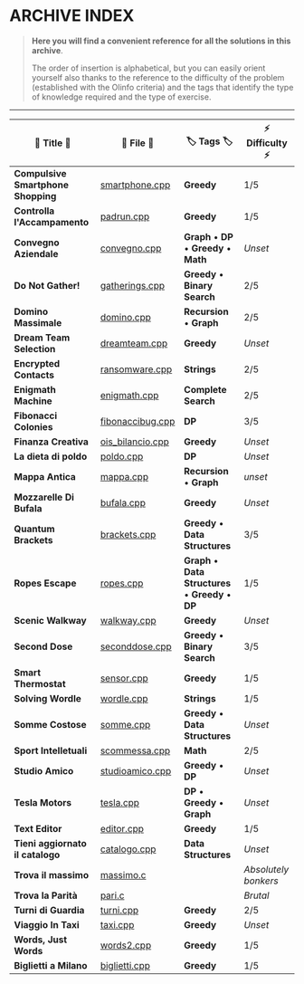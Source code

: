 # ARCHIVE INDEX

> **Here you will find a convenient reference for all the solutions in this archive**.
> 
> The order of insertion is alphabetical, but you can easily orient yourself also thanks to the reference to the difficulty of the problem (established with the Olinfo criteria) and the tags that identify the type of knowledge required and the type of exercise.
 
<hr>

| 📖 Title 📖                          | 📁 File 📁                                                         | 🏷️ Tags 🏷️                                              | ⚡ Difficulty ⚡       |
| ---------------------------------- | ---------------------------------------------------------------- | ----------------------------------------------------- | -------------------- |
| **Compulsive Smartphone Shopping** | [smartphone.cpp](Compulsive_Smartphones_Shopping/smartphone.cpp) | **Greedy**                                            | 1/5                  |
| **Controlla l'Accampamento**       | [padrun.cpp](Controllare_l_Accampamento/padrun.cpp)              | **Greedy**                                            | 1/5                  |
| **Convegno Aziendale**             | [convegno.cpp](Convegno_Aziendale/convegno.cpp)                  | **Graph** • **DP** • **Greedy** • **Math**            | *Unset*              |
| **Do Not Gather!**                 | [gatherings.cpp](Do_Not_gather!/gatherings.cpp)                  | **Greedy** • **Binary Search**                        | 2/5                  |
| **Domino Massimale**               | [domino.cpp](Domino_Massimale/domino.cpp)                        | **Recursion** • **Graph**                             | 2/5                  |
| **Dream Team Selection**           | [dreamteam.cpp](Dream_Team_Selection/dreamteam.cpp)              | **Greedy**                                            | *Unset*              |
| **Encrypted Contacts**             | [ransomware.cpp](Encrypted_Contacts/ransomware.cpp)              | **Strings**                                           | 2/5                  |
| **Enigmath Machine**               | [enigmath.cpp](Enigmath_Machine/enigmath.cpp)                    | **Complete Search**                                   | 2/5                  |
| **Fibonacci Colonies**             | [fibonaccibug.cpp](Fibonacci_Colonies/fibonaccibug.cpp)          | **DP**                                                | 3/5                  |
| **Finanza Creativa**               | [ois_bilancio.cpp](Finanza_Creativa/ois_bilancio.cpp)            | **Greedy**                                            | *Unset*              |
| **La dieta di poldo**              | [poldo.cpp](La_dieta_di_Poldo/poldo.cpp)                         | **DP**                                                | *Unset*              |
| **Mappa Antica**                   | [mappa.cpp](Mappa_Antica/mappa.cpp)                              | **Recursion** • **Graph**                             | *unset*              |
| **Mozzarelle Di Bufala**           | [bufala.cpp](Mozzarelle_Di_Bufala/bufale.cpp)                    | **Greedy**                                            | *Unset*              |
| **Quantum Brackets**               | [brackets.cpp](Quantum_Brackets/brackets.cpp)                    | **Greedy** • **Data Structures**                      | 3/5                  |
| **Ropes Escape**                   | [ropes.cpp](Ropes_Excape/ropes.cpp)                              | **Graph** • **Data Structures** • **Greedy** • **DP** | 1/5                  |
| **Scenic Walkway**                 | [walkway.cpp](Scenic_Walkway/walkway.cpp)                        | **Greedy**                                            | *Unset*              |
| **Second Dose**                    | [seconddose.cpp](Second_Dose/seconddose.cpp)                     | **Greedy** • **Binary Search**                        | 3/5                  |
| **Smart Thermostat**               | [sensor.cpp](Smart_Thermostat/sensor.cpp)                        | **Greedy**                                            | 1/5                  |
| **Solving Wordle**                 | [wordle.cpp](Solving_Wordle/wordle.cpp)                          | **Strings**                                           | 1/5                  |
| **Somme Costose**                  | [somme.cpp](Somme_Costose/somme.cpp)                             | **Greedy** • **Data Structures**                      | *Unset*              |
| **Sport Intelletuali**             | [scommessa.cpp](Sport_intellettuali/scommessa.cpp)               | **Math**                                              | 2/5                  |
| **Studio Amico**                   | [studioamico.cpp](Studio_amico/studioamico.cpp)                  | **Greedy** • **DP**                                   | *Unset*              |
| **Tesla Motors**                   | [tesla.cpp](Tesla_Motors/tesla.cpp)                              | **DP** • **Greedy** • **Graph**                       | *Unset*              |
| **Text Editor**                    | [editor.cpp](Text_Editor/editor.cpp)                             | **Greedy**                                            | 1/5                  |
| **Tieni aggiornato il catalogo**   | [catalogo.cpp](Tieni_aggiornato_il_catalogo/catalogo.cpp)        | **Data Structures**                                   | *Unset*              |
| **Trova il massimo**               | [massimo.c](Trova_il_massimo/massimo.c)                          |                                                       | *Absolutely bonkers* |
| **Trova la Parità**                | [pari.c](Trova_la_parità/pari.c)                                 |                                                       | *Brutal*             |
| **Turni di Guardia**               | [turni.cpp](Turni_Di_Guardia/turni.cpp)                          | **Greedy**                                            | 2/5                  |
| **Viaggio In Taxi**                | [taxi.cpp](Viaggio_In_Taxi/taxi.cpp)                             | **Greedy**                                            | *Unset*              |
| **Words, Just Words**              | [words2.cpp](Words_Just_Words/words2.cpp)                        | **Greedy**                                            | 1/5                  |
| **Biglietti a Milano**             | [biglietti.cpp](Biglietti/biglietti.cpp)                         | **Greedy**                                            | 1/5                  |
